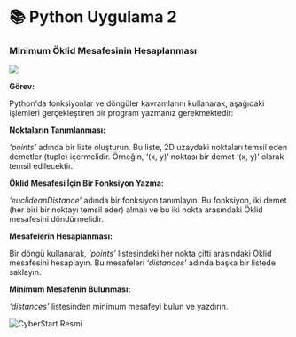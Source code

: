 

#  📚 Python Uygulama 2
### Minimum Öklid Mesafesinin Hesaplanması





![](https://lh7-us.googleusercontent.com/nPfCm5iIpBSZ046cFX6_nigXzWzp5ZEy5IqwCyf0Tw4DH8eeDhjz9bX05y0pT03gurzg6dulaObb7-o7wuevBBySG1xCIzkkM91EqqgDvFKPJc_V40bbT3Se9qt4EDBreCLOlugrMdBbvDVnr79vzo4)

**Görev:**

Python'da fonksiyonlar ve döngüler kavramlarını kullanarak, aşağıdaki işlemleri gerçekleştiren bir program yazmanız gerekmektedir:

**Noktaların Tanımlanması:**

_‘points’_ adında bir liste oluşturun. Bu liste, 2D uzaydaki noktaları temsil eden demetler (tuple) içermelidir. Örneğin, ‘(x, y)’ noktası bir demet ‘(x, y)’ olarak temsil edilecektir.

**Öklid Mesafesi İçin Bir Fonksiyon Yazma:**

_‘euclideanDistance’_ adında bir fonksiyon tanımlayın. Bu fonksiyon, iki demet (her biri bir noktayı temsil eder) almalı ve bu iki nokta arasındaki Öklid mesafesini döndürmelidir.

**Mesafelerin Hesaplanması:**

Bir döngü kullanarak, _‘points’_ listesindeki her nokta çifti arasındaki Öklid mesafesini hesaplayın. Bu mesafeleri _‘distances’_ adında başka bir listede saklayın.

**Minimum Mesafenin Bulunması:**

_‘distances’_ listesinden minimum mesafeyi bulun ve yazdırın.



![CyberStart Resmi](https://patika-cohorts-prod.s3-eu-central-1.amazonaws.com/mustafasavar/bootcamps/ibm-ile-kodluyoruz-cyberstart-1-grup/OIC-N-cohorts-cover.png/o-h9s-yn)
